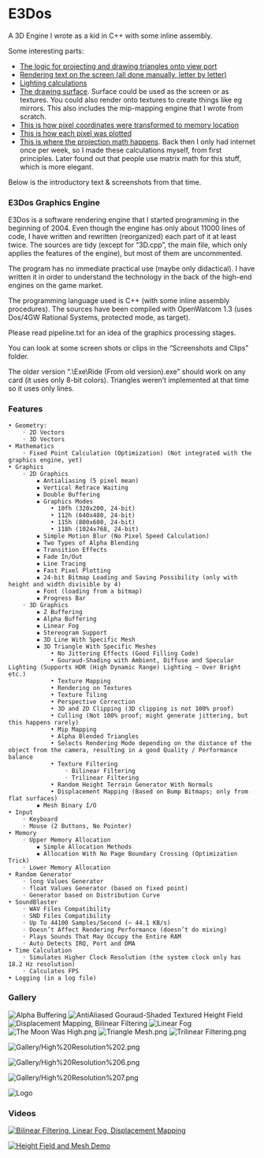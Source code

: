 # E3Dos

A 3D Engine I wrote as a kid in C++ with some inline assembly.

Some interesting parts:

* [The logic for projecting and drawing triangles onto view port](https://github.com/vlad-alexandru-ionescu/E3Dos/blob/master/Sources/3DTri.cpp)
* [Rendering text on the screen (all done manually, letter by letter)](https://github.com/vlad-alexandru-ionescu/E3Dos/blob/master/Sources/Font.cpp)
* [Lighting calculations](https://github.com/vlad-alexandru-ionescu/E3Dos/blob/master/Sources/Lighting.cpp#L42)
* [The drawing surface](https://github.com/vlad-alexandru-ionescu/E3Dos/blob/master/Sources/Surface.cpp). Surface could be used as the screen or as textures. You could also render onto textures to create things like eg mirrors. This also includes the mip-mapping engine that I wrote from scratch.
* [This is how pixel coordinates were transformed to memory location](https://github.com/vlad-alexandru-ionescu/E3Dos/blob/master/Sources/Surface.h#L13)
* [This is how each pixel was plotted](https://github.com/vlad-alexandru-ionescu/E3Dos/blob/master/Sources/Surface.h#L26)
* [This is where the projection math happens](https://github.com/vlad-alexandru-ionescu/E3Dos/blob/master/Sources/ViewPort.h). Back then I only had internet once per week, so I made these calculations myself, from first principles. Later found out that people use matrix math for this stuff, which is more elegant.

Below is the introductory text & screenshots from that time.


### E3Dos Graphics Engine

E3Dos is a software rendering engine that I started programming in the beginning of 2004. Even though the engine has only about 11000 lines of code, I have written and rewritten (reorganized) each part of it at least twice. The sources are tidy (except for “3D.cpp”, the main file, which only applies the features of the engine), but most of them are uncommented.

The program has no immediate practical use (maybe only didactical). I have written it in order to understand the technology in the back of the high-end engines on the game market.

The programming language used is C++ (with some inline assembly procedures). The sources have been compiled with OpenWatcom 1.3 (uses Dos/4GW Rational Systems, protected mode, as target).

Please read pipeline.txt for an idea of the graphics processing stages.

You can look at some screen shots or clips in the “Screenshots and Clips” folder.

The older version “.\Exe\Ride (From old version).exe” should work on any card (it uses only 8-bit colors). Triangles weren’t implemented at that time so it uses only lines.

### Features

```
• Geometry:
    ◦ 2D Vectors
    ◦ 3D Vectors
• Mathematics
    ◦ Fixed Point Calculation (Optimization) (Not integrated with the graphics engine, yet)
• Graphics
    ◦ 2D Graphics
        ▪ Antialiasing (5 pixel mean)
        ▪ Vertical Retrace Waiting
        ▪ Double Buffering
        ▪ Graphics Modes
            • 10fh (320x200, 24-bit)
            • 112h (640x480, 24-bit)
            • 115h (800x600, 24-bit)
            • 118h (1024x768, 24-bit)
        ▪ Simple Motion Blur (No Pixel Speed Calculation)
        ▪ Two Types of Alpha Blending
        ▪ Transition Effects
        ▪ Fade In/Out
        ▪ Line Tracing
        ▪ Fast Pixel Plotting
        ▪ 24-bit Bitmap Loading and Saving Possibility (only with height and width divisible by 4)
        ▪ Font (loading from a bitmap)
        ▪ Progress Bar
    ◦ 3D Graphics
        ▪ Z Buffering
        ▪ Alpha Buffering
        ▪ Linear Fog
        ▪ Stereogram Support
        ▪ 3D Line With Specific Mesh
        ▪ 3D Triangle With Specific Meshes
            • No Jittering Effects (Good Filling Code)
            • Gouraud-Shading with Ambient, Diffuse and Specular Lighting (Supports HDR (High Dynamic Range) Lighting – Over Bright etc.) 
            • Texture Mapping
            • Rendering on Textures
            • Texture Tiling
            • Perspective Correction
            • 3D and 2D Clipping (3D clipping is not 100% proof)
            • Culling (Not 100% proof; might generate jittering, but this happens rarely)
            • Mip Mapping
            • Alpha Blended Triangles
            • Selects Rendering Mode depending on the distance of the object from the camera, resulting in a good Quality / Performance balance
            • Texture Filtering
                ◦ Bilinear Filtering
                ◦ Trilinear Filtering
            • Random Height Terrain Generator With Normals
            • Displacement Mapping (Based on Bump Bitmaps; only from flat surfaces)
        ▪ Mesh Binary I/O
• Input
    ◦ Keyboard
    ◦ Mouse (2 Buttons, No Pointer)
• Memory
    ◦ Upper Memory Allocation
        ▪ Simple Allocation Methods
        ▪ Allocation With No Page Boundary Crossing (Optimization Trick)
    ◦ Lower Memory Allocation
• Random Generator
    ◦ long Values Generator
    ◦ float Values Generator (based on fixed point)
    ◦ Generator based on Distribution Curve
• SoundBlaster
    ◦ WAV Files Compatibility
    ◦ SND Files Compatibility
    ◦ Up To 44100 Samples/Second (~ 44.1 KB/s)
    ◦ Doesn’t Affect Rendering Performance (doesn’t do mixing)
    ◦ Plays Sounds That May Occupy the Entire RAM
    ◦ Auto Detects IRQ, Port and DMA
• Time Calculation
    ◦ Simulates Higher Clock Resolution (the system clock only has 18.2 Hz resolution)
    ◦ Calculates FPS
• Logging (in a log file)
```

### Gallery

![Alpha Buffering](Gallery/Alpha%20Buffering.png)
![AntiAliased Gouraud-Shaded Textured Height Field](Gallery/AntiAliased%20Gouraud-Shaded%20Textured%20Height%20Field.png)
![Displacement Mapping, Bilinear Filtering](Gallery/Displacement%20Mapping%2C%20Bilinear%20Filtering.png)
![Linear Fog](Gallery/Linear%20Fog.png)
![The Moon Was High.png](Gallery/The%20Moon%20Was%20High.png)
![Triangle Mesh.png](Gallery/Triangle%20Mesh.png)
![Trilinear Filtering.png](Gallery/Trilinear%20Filtering.png)

![Gallery/High%20Resolution%202.png](Gallery/High%20Resolution%202.png)

![Gallery/High%20Resolution%206.png](Gallery/High%20Resolution%206.png)

![Gallery/High%20Resolution%207.png](Gallery/High%20Resolution%207.png)

![Logo](Gallery/Logo%202.png)

### Videos

[![Bilinear Filtering, Linear Fog, Displacement Mapping](https://img.youtube.com/vi/15lonNlcoho/0.jpg)](https://www.youtube.com/watch?v=15lonNlcoho)

[![Height Field and Mesh Demo](https://img.youtube.com/vi/4w3oeQvUnC0/0.jpg)](https://www.youtube.com/watch?v=4w3oeQvUnC0)
